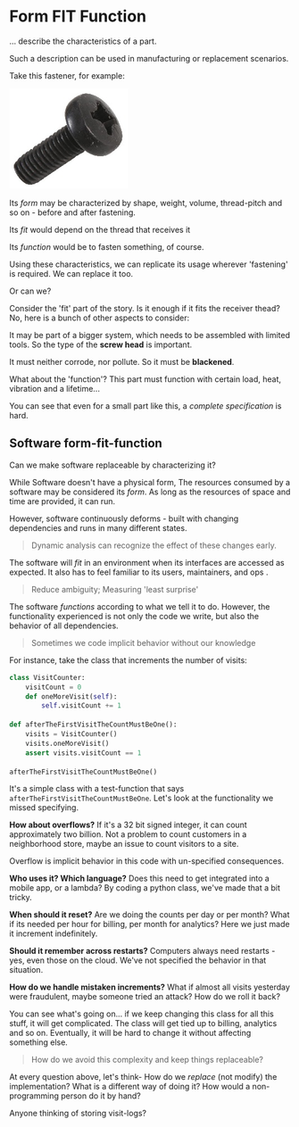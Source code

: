 # Form FIT Function

... describe the characteristics of a part.

Such a description can be used in manufacturing or replacement scenarios.

Take this fastener, for example:

![fastener](images/blackenedscrew.jpg "fastener")

Its _form_ may be characterized by
shape, weight, volume, thread-pitch and so on - before and after fastening.

Its _fit_ would depend on the thread that receives it

Its _function_ would be to fasten something, of course.

Using these characteristics, we can replicate its usage wherever
'fastening' is required.
We can replace it too.

Or can we?

Consider the 'fit' part of the story.
Is it enough if it fits the receiver thead?
No, here is a bunch of other aspects to consider:

It may be part of a bigger system,
which needs to be assembled with limited tools.
So the type of the **screw head** is important.

It must neither corrode, nor pollute. So it must be **blackened**.

What about the 'function'?
This part must function with certain load, heat, vibration and a lifetime...

You can see that even for a small part like this,
a _complete specification_ is hard.

## Software form-fit-function

Can we make software replaceable by characterizing it?

While Software doesn't have a physical form,
The resources consumed by a software may be considered its _form_.
As long as the resources of space and time are provided,
it can run.

However, software continuously deforms -
built with changing dependencies and runs in many different states.

> Dynamic analysis can recognize the effect of these changes early.

The software will _fit_ in an environment when
its interfaces are accessed as expected.
It also has to feel familiar to its users, maintainers, and ops .

> Reduce ambiguity; Measuring 'least surprise'

The software _functions_ according to what we tell it to do.
However, the functionality experienced is not only the code we write,
but also the behavior of all dependencies.

> Sometimes we code implicit behavior without our knowledge

For instance, take the class that increments the number of visits:

```python
class VisitCounter:
    visitCount = 0
    def oneMoreVisit(self):
        self.visitCount += 1

def afterTheFirstVisitTheCountMustBeOne():
    visits = VisitCounter()
    visits.oneMoreVisit()
    assert visits.visitCount == 1

afterTheFirstVisitTheCountMustBeOne()
```

It's a simple class with a test-function
that says `afterTheFirstVisitTheCountMustBeOne`.
Let's look at the functionality we missed specifying.

**How about overflows?**
If it's a 32 bit signed integer, it can count approximately two billion.
Not a problem to count customers in a neighborhood store,
maybe an issue to count visitors to a site.

Overflow is implicit behavior in this code with un-specified consequences.

**Who uses it? Which language?**
Does this need to get integrated into a mobile app, or a lambda?
By coding a python class, we've made that a bit tricky.

**When should it reset?**
Are we doing the counts per day or per month?
What if its needed per hour for billing, per month for analytics?
Here we just made it increment indefinitely.

**Should it remember across restarts?**
Computers always need restarts - yes, even those on the cloud.
We've not specified the behavior in that situation.

**How do we handle mistaken increments?**
What if almost all visits yesterday were fraudulent, maybe someone
tried an attack? How do we roll it back?

You can see what's going on... if we keep changing this class
for all this stuff, it will get complicated.
The class will get tied up to billing, analytics and so on.
Eventually, it will be hard to change it
without affecting something else.

> How do we avoid this complexity and keep things replaceable?

At every question above, let's think-
How do we _replace_ (not modify) the implementation?
What is a different way of doing it?
How would a non-programming person do it by hand?

Anyone thinking of storing visit-logs?
